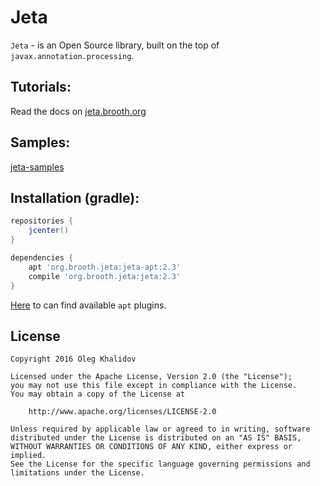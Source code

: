 Jeta
====
`Jeta` - is an Open Source library, built on the top of `javax.annotation.processing`.

Tutorials:
--------------
Read the docs on [jeta.brooth.org](http://jeta.brooth.org)

Samples:
-------
[jeta-samples](https://github.com/brooth/jeta-samples)

Installation (gradle):
----------------------
```groovy
repositories {
    jcenter()
}

dependencies {
    apt 'org.brooth.jeta:jeta-apt:2.3'
    compile 'org.brooth.jeta:jeta:2.3'
}
```
[Here](https://plugins.gradle.org/search?term=apt) to can find available `apt` plugins.

License
-------

    Copyright 2016 Oleg Khalidov

    Licensed under the Apache License, Version 2.0 (the "License");
    you may not use this file except in compliance with the License.
    You may obtain a copy of the License at

        http://www.apache.org/licenses/LICENSE-2.0

    Unless required by applicable law or agreed to in writing, software
    distributed under the License is distributed on an "AS IS" BASIS,
    WITHOUT WARRANTIES OR CONDITIONS OF ANY KIND, either express or implied.
    See the License for the specific language governing permissions and
    limitations under the License.
 
[jeta-samples]: https://github.com/brooth/jeta-samples
[observer-pattern]: https://en.wikipedia.org/wiki/Observer_pattern
[pubsub-pattern]: https://en.wikipedia.org/wiki/Publish%E2%80%93subscribe_pattern
[di-pattern]: https://en.wikipedia.org/wiki/Dependency_injection
[apt-plugins]: https://plugins.gradle.org/search?term=apt
[androjeta]: https://github.com/brooth/androjeta
[jeta-configuration]: https://github.com/brooth/jeta#configuration

